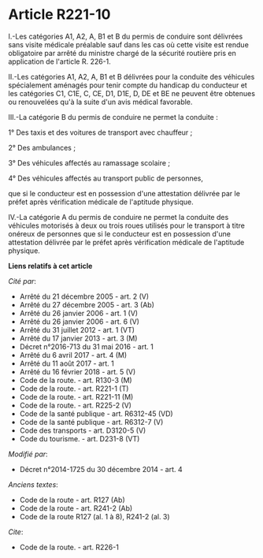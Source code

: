 # Article R221-10

I.-Les catégories A1, A2, A, B1 et B du permis de conduire sont délivrées sans visite médicale préalable sauf dans les cas où
cette visite est rendue obligatoire par arrêté du ministre chargé de la sécurité routière pris en application de l'article R.
226-1. 

II.-Les catégories A1, A2, A, B1 et B délivrées pour la conduite des véhicules spécialement aménagés pour tenir compte du
handicap du conducteur et les catégories C1, C1E, C, CE, D1, D1E, D, DE et BE ne peuvent être obtenues ou renouvelées qu'à la
suite d'un avis médical favorable. 

III.-La catégorie B du permis de conduire ne permet la conduite : 

1° Des taxis et des voitures de transport avec chauffeur ; 

2° Des ambulances ; 

3° Des véhicules affectés au ramassage scolaire ; 

4° Des véhicules affectés au transport public de personnes, 

que si le conducteur est en possession d'une attestation délivrée par le préfet après vérification médicale de l'aptitude
physique. 

IV.-La catégorie A du permis de conduire ne permet la conduite des véhicules motorisés à deux ou trois roues utilisés pour le
transport à titre onéreux de personnes que si le conducteur est en possession d'une attestation délivrée par le préfet après
vérification médicale de l'aptitude physique.

**Liens relatifs à cet article**

_Cité par_:

  - Arrêté du 21 décembre 2005 - art. 2 (V)
  - Arrêté du 27 décembre 2005 - art. 3 (Ab)
  - Arrêté du 26 janvier 2006 - art. 1 (V)
  - Arrêté du 26 janvier 2006 - art. 6 (V)
  - Arrêté du 31 juillet 2012 - art. 1 (VT)
  - Arrêté du 17 janvier 2013 - art. 3 (M)
  - Décret n°2016-713 du 31 mai 2016 - art. 1
  - Arrêté du 6 avril 2017 - art. 4 (M)
  - Arrêté du 11 août 2017 - art. 1
  - Arrêté du 16 février 2018 - art. 5 (V)
  - Code de la route. - art. R130-3 (M)
  - Code de la route. - art. R221-1 (T)
  - Code de la route. - art. R221-11 (M)
  - Code de la route. - art. R225-2 (V)
  - Code de la santé publique - art. R6312-45 (VD)
  - Code de la santé publique - art. R6312-7 (V)
  - Code des transports - art. D3120-5 (V)
  - Code du tourisme. - art. D231-8 (VT)

_Modifié par_:

  - Décret n°2014-1725 du 30 décembre 2014 - art. 4

_Anciens textes_:

  - Code de la route - art. R127 (Ab)
  - Code de la route - art. R241-2 (Ab)
  - Code de la route R127 (al. 1 à 8), R241-2 (al. 3)

_Cite_:

  - Code de la route. - art. R226-1
